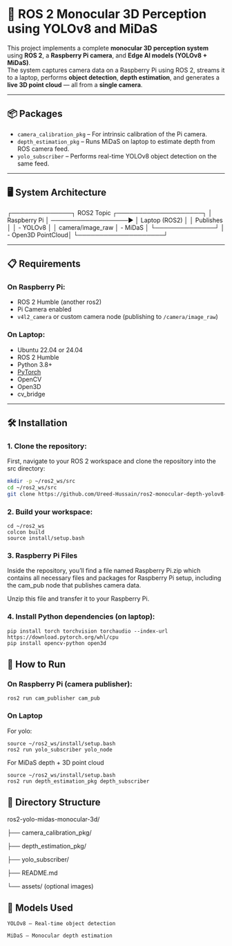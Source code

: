 # 🧠 ROS 2 Monocular 3D Perception using YOLOv8 and MiDaS

This project implements a complete **monocular 3D perception system** using **ROS 2**, a **Raspberry Pi camera**, and **Edge AI models (YOLOv8 + MiDaS)**.  
The system captures camera data on a Raspberry Pi using ROS 2, streams it to a laptop, performs **object detection**, **depth estimation**, and generates a **live 3D point cloud** — all from a **single camera**.

---

## 📦 Packages

- `camera_calibration_pkg` – For intrinsic calibration of the Pi camera.
- `depth_estimation_pkg` – Runs MiDaS on laptop to estimate depth from ROS camera feed.
- `yolo_subscriber` – Performs real-time YOLOv8 object detection on the same feed.

---

## 🖥️ System Architecture

┌──────────────┐ ROS2 Topic          ┌────────────────────┐
│ Raspberry Pi │ ──────────────────▶ │ Laptop (ROS2) │
│ Publishes │                        │ - YOLOv8 │
│ camera/image_raw                   │ - MiDaS │
└──────────────┘                     │ - Open3D PointCloud│
                                     └────────────────────┘

---

## 📋 Requirements

### On **Raspberry Pi**:
- ROS 2 Humble (another ros2) 
- Pi Camera enabled
- `v4l2_camera` or custom camera node (publishing to `/camera/image_raw`)

### On **Laptop**:
- Ubuntu 22.04 or 24.04
- ROS 2 Humble
- Python 3.8+
- [PyTorch](https://pytorch.org/get-started/locally/)
- OpenCV
- Open3D
- cv_bridge

---

## 🛠️ Installation

### 1. Clone the repository:
First, navigate to your ROS 2 workspace and clone the repository into the src directory:
```bash
mkdir -p ~/ros2_ws/src
cd ~/ros2_ws/src
git clone https://github.com/Ureed-Hussain/ros2-monocular-depth-yolov8-reconstruction.git
```
### 2. Build your workspace:
```
cd ~/ros2_ws
colcon build
source install/setup.bash
```
### 3. Raspberry Pi Files

Inside the repository, you’ll find a file named Raspberry Pi.zip which contains all necessary files and packages for Raspberry Pi setup, including the cam_pub node that publishes camera data.

Unzip this file and transfer it to your Raspberry Pi.
### 4. Install Python dependencies (on laptop):
```
pip install torch torchvision torchaudio --index-url https://download.pytorch.org/whl/cpu
pip install opencv-python open3d

```
## 🎥 How to Run

### On Raspberry Pi (camera publisher):
```
ros2 run cam_publisher cam_pub
```
### On Laptop
For yolo:
```
source ~/ros2_ws/install/setup.bash
ros2 run yolo_subscriber yolo_node
```
For MiDaS depth + 3D point cloud
```
source ~/ros2_ws/install/setup.bash
ros2 run depth_estimation_pkg depth_subscriber
```

## 📁 Directory Structure

ros2-yolo-midas-monocular-3d/

├── camera_calibration_pkg/

├── depth_estimation_pkg/

├── yolo_subscriber/

├── README.md

└── assets/ (optional images)

## 🧠 Models Used

    YOLOv8 – Real-time object detection

    MiDaS – Monocular depth estimation
